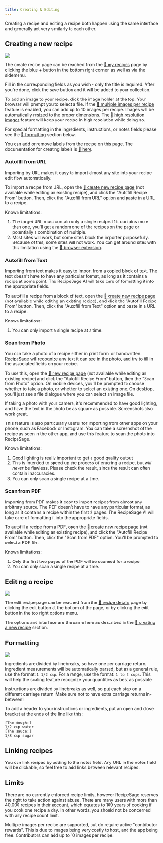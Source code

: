```yaml
---
title: Creating & Editing
---
```


Creating a recipe and editing a recipe both happen using the same interface and generally act very similarly to each other.

## Creating a new recipe

<img className="screenshot" src="/img/edit-recipe.png"></img>

The create recipe page can be reached from the [📖 my recipes](./my-recipes.md) page by clicking the blue + button in the bottom right corner, as well as via the sidemenu.

Fill in the corresponding fields as you wish - only the title is required. After you're done, click the save button and it will be added to your collection.

To add an image to your recipe, click the image holder at the top. Your browser will prompt you to select a file. If the [📖 multiple images per recipe](../contributing.md) feature is enabled, you can add up to 10 images per recipe. Images will be automatically resized to the proper dimensions. The [📖 high resolution images](../contributing.md) feature will keep your recipe in high resolution while doing so.

For special formatting in the ingredients, instructions, or notes fields please see the [📖 formatting](./edit-recipe.md#formatting) section below.

You can add or remove labels from the recipe on this page. The documentation for creating labels is [📖 here](../labels/create.md).

### Autofill from URL

Importing by URL makes it easy to import almost any site into your recipe edit flow automatically.

To import a recipe from URL, open the [📖 create new recipe page](#creating-a-new-recipe) (not available while editing an existing recipe), and click the "Autofill Recipe From" button. Then, click the "Autofill from URL" option and paste in a URL to a recipe.

Known limitations:

1. The target URL must contain only a single recipe. If it contains more than one, you'll get a random one of the recipes on the page or potentially a combination of multiple.
2. Most sites will work, but some sites block the importer purposefully. Because of this, some sites will not work. You can get around sites with this limitation using the [📖 browser extension](../browser-extension.md).

### Autofill from Text

Importing from text makes it easy to import from a copied block of text. The text doesn't have to have any particular format, as long as it contains a recipe at some point. The RecipeSage AI will take care of formatting it into the appropriate fields.

To autofill a recipe from a block of text, open the [📖 create new recipe page](#creating-a-new-recipe) (not available while editing an existing recipe), and click the "Autofill Recipe From" button. Then, click the "Autofill from Text" option and paste in a URL to a recipe.

Known limitations:

1. You can only import a single recipe at a time.

### Scan from Photo

You can take a photo of a recipe either in print form, or handwritten. RecipeSage will recognize any text it can see in the photo, and try to fill in the associated fields on your recipe.

To use this, open the [📖 new recipe page](#creating-a-new-recipe) (not available while editing an existing recipe) and click the "Autofill Recipe From" button, then the "Scan from Photo" option. On mobile devices, you'll be prompted to choose whether to take a photo, or whether to select an existing one. On desktop, you'll just see a file dialogue where you can select an image file.

If taking a photo with your camera, it's recommended to have good lighting, and have the text in the photo be as square as possible. Screenshots also work great.

This feature is also particularly useful for importing from other apps on your phone, such as Facebook or Instagram. You can take a screenshot of the recipe as seen in the other app, and use this feature to scan the photo into RecipeSage.

Known limitations:

1. Good lighting is really important to get a good quality output
2. This is intended to speed up the process of entering a recipe, but _will never_ be flawless. Please check the result, since the result can often contain inaccuracies.
3. You can only scan a single recipe at a time.

### Scan from PDF

Importing from PDF makes it easy to import recipes from almost any arbitrary source. The PDF doesn't have to have any particular format, as long as it contains a recipe within the first 2 pages. The RecipeSage AI will take care of formatting it into the appropriate fields.

To autofill a recipe from a PDF, open the [📖 create new recipe page](#creating-a-new-recipe) (not available while editing an existing recipe), and click the "Autofill Recipe From" button. Then, click the "Scan from PDF" option. You'll be prompted to select a PDF file.

Known limitations:

1. Only the first two pages of the PDF will be scanned for a recipe
2. You can only scan a single recipe at a time.

## Editing a recipe

<img className="screenshot" src="/img/edit-recipe.png"></img>

The edit recipe page can be reached from the [📖 recipe details](./recipe-details.md) page by clicking the edit button at the bottom of the page, or by clicking the edit button in the top right options menu.

The options and interface are the same here as described in the [📖 creating a new recipe](#creating-a-new-recipe) section.

## Formatting

<img className="screenshot" src="/img/recipe-details-ingredients.png"></img>

Ingredients are divided by linebreaks, so have one per carriage return. Ingredient measurements will be automatically parsed, but as a general rule, use the format: `1 1/2 cup`. For a range, use the format: `1 to 2 cups`. This will help the scaling feature recognize your quantities as best as possible

Instructions are divided by linebreaks as well, so put each step on a different carriage return. Make sure not to have extra carriage returns in-between!

To add a header to your instructions or ingredients, put an open and close bracket at the ends of the line like this:

```
[The dough:]
1/2 cup water
[The sauce:]
1/8 cup sugar
```

## Linking recipes

You can link recipes by adding to the notes field. Any URL in the notes field will be clickable, so feel free to add links between relevant recipes.

## Limits

There are no currently enforced recipe limits, however RecipeSage reserves the right to take action against abuse. There are many users with more than 40,000 recipes in their account, which equates to 109 years of cooking if you cook one recipe a day. In other words, you should not be concerned with any recipe count limit.

Multiple images per recipe are supported, but do require active "contributor rewards". This is due to images being very costly to host, and the app being free. Contributors can add up to 10 images per recipe.

